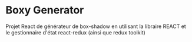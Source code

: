 # Boxy Generator

Projet React de générateur de box-shadow en utilisant la libraire REACT et le gestionnaire d'état react-redux (ainsi que redux toolkit)